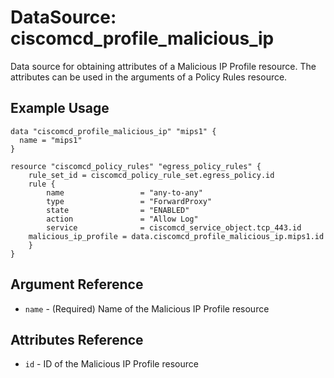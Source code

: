 # DataSource: ciscomcd_profile_malicious_ip
Data source for obtaining attributes of a Malicious IP Profile resource.  The attributes can be used in the arguments of a Policy Rules resource.

## Example Usage
```hcl
data "ciscomcd_profile_malicious_ip" "mips1" {
  name = "mips1"
}

resource "ciscomcd_policy_rules" "egress_policy_rules" {
	rule_set_id = ciscomcd_policy_rule_set.egress_policy.id
	rule {
		name                 = "any-to-any"
		type                 = "ForwardProxy"
		state                = "ENABLED"
		action               = "Allow Log"
		service              = ciscomcd_service_object.tcp_443.id
    malicious_ip_profile = data.ciscomcd_profile_malicious_ip.mips1.id
	}
}
```

## Argument Reference
* `name` - (Required) Name of the Malicious IP Profile resource

## Attributes Reference
* `id` - ID of the Malicious IP Profile resource
